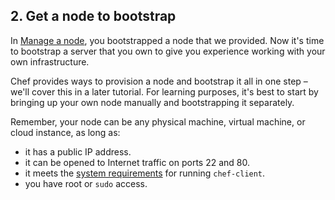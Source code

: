 ## 2. Get a node to bootstrap

In [Manage a node](/manage-a-node/ubuntu/), you bootstrapped a node that we provided. Now it's time to bootstrap a server that you own to give you experience working with your own infrastructure.

Chef provides ways to provision a node and bootstrap it all in one step &ndash; we'll cover this in a later tutorial. For learning purposes, it's best to start by bringing up your own node manually and bootstrapping it separately.

Remember, your node can be any physical machine, virtual machine, or cloud instance, as long as:

* it has a public IP address.
* it can be opened to Internet traffic on ports 22 and 80.
* it meets the [system requirements](https://docs.chef.io/chef_system_requirements.html#chef-client) for running `chef-client`.
* you have root or `sudo` access.
